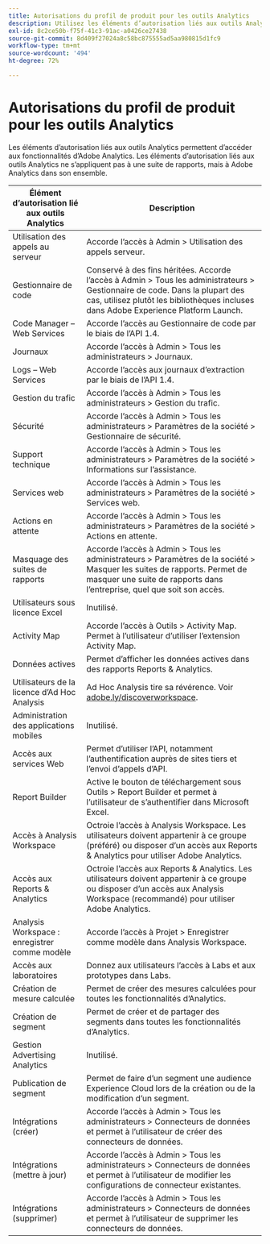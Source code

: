 ```yaml
---
title: Autorisations du profil de produit pour les outils Analytics
description: Utilisez les éléments d’autorisation liés aux outils Analytics pour accorder l’accès aux fonctionnalités d’Adobe Analytics.
exl-id: 8c2ce50b-f75f-41c3-91ac-a0426ce27438
source-git-commit: 8d409f27024a8c58bc875555ad5aa980815d1fc9
workflow-type: tm+mt
source-wordcount: '494'
ht-degree: 72%

---
```


# Autorisations du profil de produit pour les outils Analytics

Les éléments d’autorisation liés aux outils Analytics permettent d’accéder aux fonctionnalités d’Adobe Analytics. Les éléments d’autorisation liés aux outils Analytics ne s’appliquent pas à une suite de rapports, mais à Adobe Analytics dans son ensemble.

| Élément d’autorisation lié aux outils Analytics | Description |
|----|----|
| Utilisation des appels au serveur | Accorde l’accès à Admin > Utilisation des appels serveur. |
| Gestionnaire de code | Conservé à des fins héritées. Accorde l’accès à Admin > Tous les administrateurs > Gestionnaire de code. Dans la plupart des cas, utilisez plutôt les bibliothèques incluses dans Adobe Experience Platform Launch. |
| Code Manager – Web Services | Accorde l’accès au Gestionnaire de code par le biais de l’API 1.4. |
| Journaux | Accorde l’accès à Admin > Tous les administrateurs > Journaux. |
| Logs – Web Services | Accorde l’accès aux journaux d’extraction par le biais de l’API 1.4. |
| Gestion du trafic | Accorde l’accès à Admin > Tous les administrateurs > Gestion du trafic. |
| Sécurité | Accorde l’accès à Admin > Tous les administrateurs > Paramètres de la société > Gestionnaire de sécurité. |
| Support technique | Accorde l’accès à Admin > Tous les administrateurs > Paramètres de la société > Informations sur l’assistance. |
| Services web | Accorde l’accès à Admin > Tous les administrateurs > Paramètres de la société > Services web. |
| Actions en attente | Accorde l’accès à Admin > Tous les administrateurs > Paramètres de la société > Actions en attente. |
| Masquage des suites de rapports | Accorde l’accès à Admin > Tous les administrateurs > Paramètres de la société > Masquer les suites de rapports. Permet de masquer une suite de rapports dans l’entreprise, quel que soit son accès. |
| Utilisateurs sous licence Excel | Inutilisé. |
| Activity Map | Accorde l’accès à Outils > Activity Map. Permet à l’utilisateur d’utiliser l’extension Activity Map. |
| Données actives | Permet d’afficher les données actives dans des rapports Reports &amp; Analytics. |
| Utilisateurs de la licence d’Ad Hoc Analysis | Ad Hoc Analysis tire sa révérence. Voir [adobe.ly/discoverworkspace](https://adobe.ly/discoverworkspace). |
| Administration des applications mobiles | Inutilisé. |
| Accès aux services Web | Permet d’utiliser l’API, notamment l’authentification auprès de sites tiers et l’envoi d’appels d’API. |
| Report Builder | Active le bouton de téléchargement sous Outils > Report Builder et permet à l’utilisateur de s’authentifier dans Microsoft Excel. |
| Accès à Analysis Workspace | Octroie l’accès à Analysis Workspace. Les utilisateurs doivent appartenir à ce groupe (préféré) ou disposer d’un accès aux Reports &amp; Analytics pour utiliser Adobe Analytics. |
| Accès aux Reports &amp; Analytics | Octroie l’accès aux Reports &amp; Analytics. Les utilisateurs doivent appartenir à ce groupe ou disposer d’un accès aux Analysis Workspace (recommandé) pour utiliser Adobe Analytics. |
| Analysis Workspace : enregistrer comme modèle | Accorde l’accès à Projet > Enregistrer comme modèle dans Analysis Workspace. |
| Accès aux laboratoires | Donnez aux utilisateurs lʼaccès à Labs et aux prototypes dans Labs. |
| Création de mesure calculée | Permet de créer des mesures calculées pour toutes les fonctionnalités d’Analytics. |
| Création de segment | Permet de créer et de partager des segments dans toutes les fonctionnalités d’Analytics. |
| Gestion Advertising Analytics | Inutilisé. |
| Publication de segment | Permet de faire d’un segment une audience Experience Cloud lors de la création ou de la modification d’un segment. |
| Intégrations (créer) | Accorde l’accès à Admin > Tous les administrateurs > Connecteurs de données et permet à l’utilisateur de créer des connecteurs de données. |
| Intégrations (mettre à jour) | Accorde l’accès à Admin > Tous les administrateurs > Connecteurs de données et permet à l’utilisateur de modifier les configurations de connecteur existantes. |
| Intégrations (supprimer) | Accorde l’accès à Admin > Tous les administrateurs > Connecteurs de données et permet à l’utilisateur de supprimer les connecteurs de données. |
